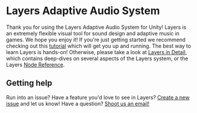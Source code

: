 # Layers Adaptive Audio System
Thank you for using the Layers Adaptive Audio System for Unity! Layers is an extremely flexible visual tool for sound design and adaptive music in games. We hope you enjoy it! If you're just getting started we recommend checking out this [tutorial](/Docs/Getting-Started/1_Getting-Started) which will get you up and running. The best way to learn Layers is hands-on! Otherwise, please take a look at [Layers in Detail](/Docs/Layers-Key-Concepts/0_Layers-Key-Concepts), which contains deep-dives on several aspects of the Layers system, or the Layers [Node Reference](Docs/Nodes/Nodes).

## Getting help
Run into an issue? Have a feature you'd love to see in Layers? [Create a new issue](https://github.com/mwahnish/Layers-Adaptive-Audio/issues) and let us know! Have a question? [Shoot us an email!](mailto:mark@abxygames.com)

